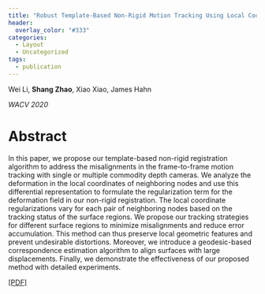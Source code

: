 ```yaml
---
title: "Robust Template-Based Non-Rigid Motion Tracking Using Local Coordinate Regularization"
header:
  overlay_color: "#333"
categories:
  - Layout
  - Uncategorized
tags:
  - publication
---
```


Wei Li, **Shang Zhao**, Xiao Xiao, James Hahn

_WACV 2020_


# Abstract
In this paper, we propose our template-based non-rigid registration algorithm to address the misalignments in the frame-to-frame motion tracking with single or multiple commodity depth cameras. We analyze the deformation in the local coordinates of neighboring nodes and use this differential representation to formulate the regularization term for the deformation field in our non-rigid registration. The local coordinate regularizations vary for each pair of neighboring nodes based on the tracking status of the surface regions. We propose our tracking strategies for different surface regions to minimize misalignments and reduce error accumulation. This method can thus preserve local geometric features and prevent undesirable distortions. Moreover, we introduce a geodesic-based correspondence estimation algorithm to align surfaces with large displacements. Finally, we demonstrate the effectiveness of our proposed method with detailed experiments.

[[PDF]](http://openaccess.thecvf.com/content_WACV_2020/papers/Li_Robust_Template-Based_Non-Rigid_Motion_Tracking_Using_Local_Coordinate_Regularization_WACV_2020_paper.pdf)